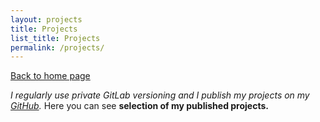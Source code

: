 ```yaml
---
layout: projects
title: Projects
list_title: Projects
permalink: /projects/
---
```


<a href="/">Back to home page</a>

*I regularly use private GitLab versioning and I publish my projects on my <a href="https://github.com/PavelKriz">GitHub</a>.*  Here you can see **selection of my published projects.**
